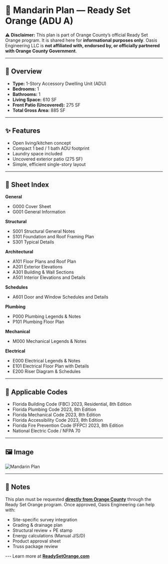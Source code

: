 # 🏡 Mandarin Plan — Ready Set Orange (ADU A)

⚠️ **Disclaimer:** This plan is part of Orange County’s official Ready Set Orange program. It is shared here for **informational purposes only**. Oasis Engineering LLC is **not affiliated with, endorsed by, or officially partnered with Orange County Government**.

---

## 📐 Overview
- **Type:** 1-Story Accessory Dwelling Unit (ADU)  
- **Bedrooms:** 1  
- **Bathrooms:** 1  
- **Living Space:** 610 SF  
- **Front Patio (Uncovered):** 275 SF  
- **Total Gross Area:** 885 SF  

---

## ✨ Features
- Open living/kitchen concept  
- Compact 1 bed / 1 bath ADU footprint  
- Laundry space included  
- Uncovered exterior patio (275 SF)  
- Simple, efficient single-story layout  

---

## 📑 Sheet Index
**General**  
- G000 Cover Sheet  
- G001 General Information  

**Structural**  
- S001 Structural General Notes  
- S101 Foundation and Roof Framing Plan  
- S301 Typical Details  

**Architectural**  
- A101 Floor Plans and Roof Plan  
- A201 Exterior Elevations  
- A301 Building & Wall Sections  
- A501 Interior Elevations and Details  

**Schedules**  
- A601 Door and Window Schedules and Details  

**Plumbing**  
- P000 Plumbing Legends & Notes  
- P101 Plumbing Floor Plan  

**Mechanical**  
- M000 Mechanical Legends & Notes  

**Electrical**  
- E000 Electrical Legends & Notes  
- E101 Electrical Floor Plan with Details  
- E200 Riser Diagram & Schedules  

---

## 📏 Applicable Codes
- Florida Building Code (FBC) 2023, Residential, 8th Edition  
- Florida Plumbing Code 2023, 8th Edition  
- Florida Mechanical Code 2023, 8th Edition  
- Florida Accessibility Code 2023, 8th Edition  
- Florida Fire Prevention Code (FFPC) 2023, 8th Edition  
- National Electric Code / NFPA 70  

---

## 🖼️ Image
![Mandarin Plan](https://oasisengineering.com/wp-content/uploads/2025/02/image-5-1583x2048.png)

---

## 📌 Notes
This plan must be requested [**directly from Orange County**](https://www.ocfl.net/PlanningDevelopment/ReadySetOrange.aspx) through the Ready Set Orange program. Once approved, Oasis Engineering can help with:  
- Site-specific survey integration  
- Grading & drainage plan  
- Structural review + PE stamp  
- Energy calculations (Manual J/S/D)  
- Product approval sheet  
- Truss package review  

--- Learn more at [**ReadySetOrange.com**](https://readysetorange.com/)
